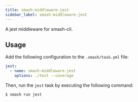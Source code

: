 ```yaml
---
title: smash-middleware-jest
sidebar_label: smash-middleware-jest
---
```


A jest middleware for smash-cli.

## Usage

Add the following configuration to the `.smash/task.yml` file:

```yaml
jest:
  - name: smash-middleware-jest
    options: ./test --coverage
```

Then, run the `jest` task by executing the following command:

```shell
$ smash run jest
```
